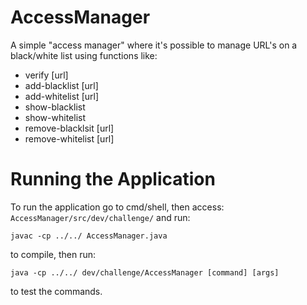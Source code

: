 # AccessManager
A simple "access manager" where it's possible to manage URL's on a black/white list using functions like: 
* verify [url]
* add-blacklist [url]
* add-whitelist [url]
* show-blacklist 
* show-whitelist
* remove-blacklsit [url]
* remove-whitelist [url]

# Running the Application
To run the application go to cmd/shell, then access: `AccessManager/src/dev/challenge/` and run:

`javac -cp ../../ AccessManager.java`

to compile, then run:

`java -cp ../../ dev/challenge/AccessManager [command] [args]`

to test the commands.
